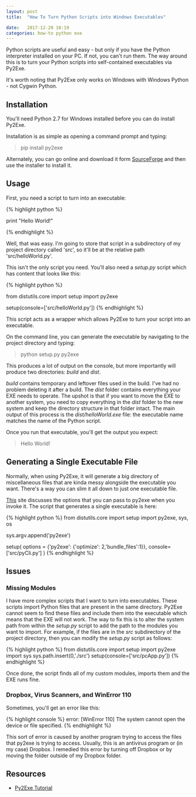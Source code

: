 ```yaml
---
layout: post
title:  "How To Turn Python Scripts into Windows Executables"

date:   2017-12-20 10:19
categories: how-to python exe
---
```


Python scripts are useful and easy - but only if you have the Python interpreter installed on your PC. If not, you can't run them. The way around this is to turn your Python scripts into self-contained executables via Py2Exe.

It's worth noting that Py2Exe only works on Windows with Windows Python - not Cygwin Python.

## Installation ##

You'll need Python 2.7 for Windows installed before you can do install Py2Exe. 

Installation is as simple as opening a command prompt and typing:

> pip install py2exe

Alternately, you can go online and download it form [SourceForge](https://sourceforge.net/projects/py2exe/files/py2exe/0.6.9/py2exe-0.6.9.win32-py2.7.exe/download) and then use the installer to install it.

## Usage ##

First, you need a script to turn into an executable:

{% highlight python %}

print "Hello World!"

{% endhighlight %}

Well, that was easy. I'm going to store that script in a subdirectory of my project directory called 'src', so it'll be at the relative path 'src/helloWorld.py'.

This isn't the only script you need. You'll also need a *setup.py* script which has content that looks like this:

{% highlight python %}

from distutils.core import setup
import py2exe

setup(console=['src/helloWorld.py'])
{% endhighlight %}

This script acts as a wrapper which allows Py2Exe to turn your script into an executable.

On the command line, you can generate the executable by navigating to the project directory and typing:

> python setup.py py2exe

This produces a lot of output on the console, but more importantly will produce two directories: *build* and *dist*.  

*build* contains temporary and leftover files used in the build. I've had no problem deleting it after a build. The *dist* folder contains everything your EXE needs to operate. The upshot is that if you want to move the EXE to another system, you need to copy everything in the *dist* folder to the new system and keep the directory structure in that folder intact. The main output of this process is the *dist/helloWorld.exe* file: the executable name matches the name of the Python script.

Once you run that executable, you'll get the output you expect:

> Hello World!

## Generating a Single Executable File ##

Normally, when using Py2Exe, it will generate a big directory of miscellaneous files that are kinda messy alongside the executable you want.
There's a way you can slim it all down to just one executable file.

[This](http://www.py2exe.org/index.cgi/ListOfOptions) site discusses the options that you can pass to py2exe when you invoke it. The script that generates a single executable is here:

{% highlight python %}
from distutils.core import setup
import py2exe, sys, os

sys.argv.append('py2exe')

setup(
    options = {'py2exe': {'optimize': 2,'bundle_files':1}},
    console=['src/pyCli.py']
    )
{% endhighlight %}



## Issues ##

### Missing Modules ###

I have more complex scripts that I want to turn into executables. These scripts import Python files that are present in the same directory. Py2Exe cannot seem to find these files and include them into the executable which means that the EXE will not work. The way to fix this is to alter the system path from within the *setup.py* script to add the path to the modules you want to import. For example, if the files are in the *src* subdirectory of the project directory, then you can modify the *setup.py* script as follows:

{% highlight python %}
from distutils.core import setup
import py2exe
import sys
sys.path.insert(0,'./src')
setup(console=['src/pcApp.py'])
{% endhighlight %}

Once done, the script finds all of my custom modules, imports them and the EXE runs fine.

### Dropbox, Virus Scanners, and WinError 110 ###

Sometimes, you'll get an error like this:

{% highlight console %}
error: [WinError 110] The system cannot open the device or file specified.
{% endhighlight %}

This sort of error is caused by another program trying to access the files that py2exe is trying to access. Usually, this is an antivirus program or (in my case) Dropbox. I remedied this error by turning off Dropbox or by moving the folder outside of my Dropbox folder.

## Resources ##

* [Py2Exe Tutorial](http://www.py2exe.org/index.cgi/Tutorial)




